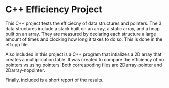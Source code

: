# C++ Efficiency Project
This C++ project tests the efficiecny of data structures and pointers.  The 3 data structures include a stack built on an array, a static array, and a heap built on an array.  They are measured by declaring each structure a large amount of times and clocking how long it takes to do so.  This is done in the eff.cpp file.

Also included in this project is a C++ program that intializes a 2D array that creates a multiplication table.  It was created to compare the efficiency of no pointers vs using pointers.  Both correspoding files are 2Darray-pointer and 2Darray-nopointer.

Finally, included is a short report of the results.
